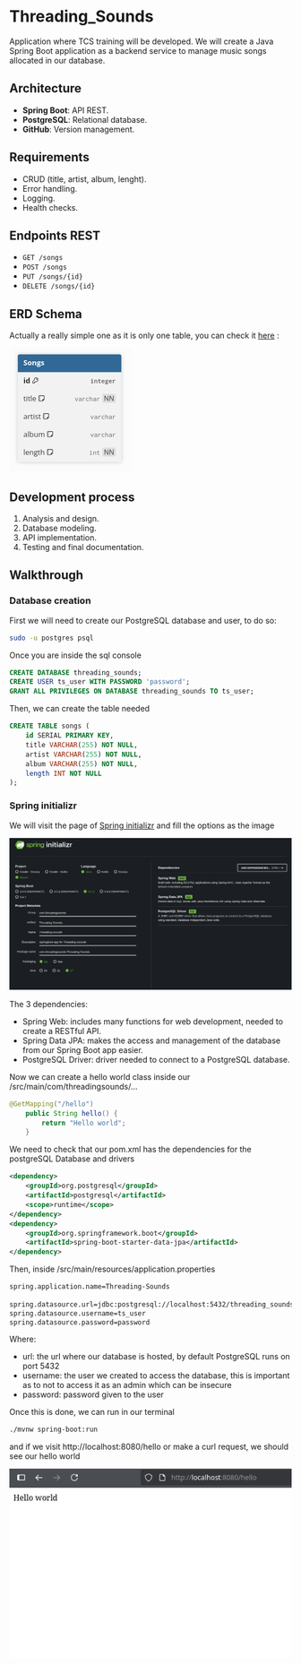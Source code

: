 # Threading_Sounds
Application where TCS training will be developed.
We will create a Java Spring Boot application as a backend service to manage music songs allocated in our database.

## Architecture
- **Spring Boot**: API REST.
- **PostgreSQL**: Relational database.
- **GitHub**: Version management.

## Requirements
- CRUD (title, artist, album, lenght).
- Error handling.
- Logging.
- Health checks.

## Endpoints REST
- `GET /songs`
- `POST /songs`
- `PUT /songs/{id}`
- `DELETE /songs/{id}`

## ERD Schema
Actually a really simple one as it is only one table, you can check it [here](https://dbdiagram.io/d/Threading-Sounds-687ab8c2f413ba35089e6b66) :

![ERD Diagram](/documentation_imgs/ERD.png)

## Development process
1. Analysis and design.
2. Database modeling.
3. API implementation.
4. Testing and final documentation.

## Walkthrough

### Database creation
First we will need to create our PostgreSQL database and user, to do so:
```bash
sudo -u postgres psql
```

Once you are inside the sql console

```sql
CREATE DATABASE threading_sounds;
CREATE USER ts_user WITH PASSWORD 'password';
GRANT ALL PRIVILEGES ON DATABASE threading_sounds TO ts_user;
```

Then, we can create the table needed

```sql
CREATE TABLE songs (
    id SERIAL PRIMARY KEY,
    title VARCHAR(255) NOT NULL,
    artist VARCHAR(255) NOT NULL,
    album VARCHAR(255) NOT NULL,
    length INT NOT NULL
);
```

### Spring initializr
We will visit the page of [Spring initializr](https://start.spring.io/) and fill the options as the image

![Spring Initializr Configuration](/documentation_imgs/Spring_Initializr.png)

The 3 dependencies:
- Spring Web: includes many functions for web development, needed to create a RESTful API.
- Spring Data JPA: makes the access and management of the database from our Spring Boot app easier.
- PostgreSQL Driver: driver needed to connect to a PostgreSQL database.

Now we can create a hello world class inside our /src/main/com/threadingsounds/...

```java
@GetMapping("/hello")
    public String hello() {
        return "Hello world";
	}
```

We need to check that our pom.xml has the dependencies for the postgreSQL Database and drivers

```xml
<dependency>
	<groupId>org.postgresql</groupId>
	<artifactId>postgresql</artifactId>
	<scope>runtime</scope>
</dependency>
<dependency>
	<groupId>org.springframework.boot</groupId>
	<artifactId>spring-boot-starter-data-jpa</artifactId>
</dependency>
```

Then, inside /src/main/resources/application.properties

```properties
spring.application.name=Threading-Sounds

spring.datasource.url=jdbc:postgresql://localhost:5432/threading_sounds
spring.datasource.username=ts_user
spring.datasource.password=password
```

Where:
- url: the url where our database is hosted, by default PostgreSQL runs on port 5432
- username: the user we created to access the database, this is important as to not to access it as an admin which can be insecure
- password: password given to the user

Once this is done, we can run in our terminal

```bash
./mvnw spring-boot:run
```

and if we visit http://localhost:8080/hello or make a curl request, we should see our hello world

![Hello World](/documentation_imgs/Hello_World.png)